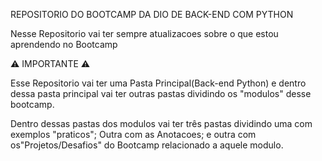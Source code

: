 REPOSITORIO DO BOOTCAMP DA DIO DE BACK-END COM PYTHON


Nesse Repositorio vai ter sempre atualizacoes sobre o que estou aprendendo no Bootcamp




⚠️ IMPORTANTE ⚠️

Esse Repositorio vai ter uma Pasta Principal(Back-end Python) e dentro dessa pasta principal vai ter outras pastas dividindo os "modulos" desse bootcamp.

Dentro dessas pastas dos modulos vai ter três pastas dividindo uma com exemplos "praticos"; Outra com as Anotacoes; e outra com os"Projetos/Desafios" do Bootcamp relacionado a aquele modulo.
